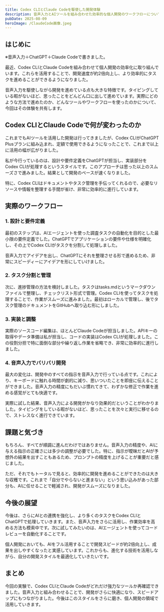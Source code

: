```yaml
---
title: Codex CLIとClaude Codeを駆使した開発体験
description: 音声入力とAIツールを組み合わせた効率的な個人開発のワークフローについて、実体験を通じて紹介します
pubDate: 2025-08-09
heroImage: /ClaudeCode画像.jpeg
---
```


## はじめに

※音声入力＋ChatGPT＋Claude Codeで書きました。

最近、Codex CLIとClaude Codeを組み合わせて個人開発の効率化に取り組んでいます。これらを活用することで、開発速度が約2倍向上し、より効率的にタスクを進めることができるようになりました。

音声入力を駆使しながら開発を進めている点も大きな特徴です。タイピングしている暇がないほど、思ったことをどんどん口に出して進めています。実際にどのような方法で進めたのか、どんなツールやワークフローを使ったのかについて、今回はその体験を共有します。

## Codex CLIとClaude Codeで何が変わったのか

これまでもAIツールを活用した開発は行ってきましたが、Codex CLIがChatGPT Plusプランに組み込まれ、定額で使用できるようになったことで、これまで以上に活用の幅が広がりました。

私が今行っているのは、設計や要件定義をChatGPTが担当し、実装部分をCodex CLIが処理するというスタイルです。このアプローチは思った以上のスムーズさで進みました。結果として開発のペースが速くなりました。

特に、Codex CLIはドキュメントやタスク管理を手伝ってくれるので、必要なリソースや情報を整理する手間が省け、非常に効率的に進行しています。

## 実際のワークフロー

### 1. 設計と要件定義

最初のステップは、AIエージェントを使った調査タスクの自動化を目的とした最小限の要件定義でした。ChatGPTでアプリケーションの要件や仕様を明確化し、その上でCodex CLIがタスクを分割して処理しました。

音声入力でアイデアを出し、ChatGPTにそれを整理させる形で進めるため、非常にスピーディーにアイデアを形にしていけました。

### 2. タスク分割と管理

次に、進捗管理の方法を検討しました。タスクはtasks.mdというマークダウンファイルで整理し、チェックリスト形式で管理。Codex CLIを使ってタスクを処理することで、作業がスムーズに進みました。最初はローカルで管理し、後でタスク管理のドキュメントをGitHubへ取り込む形にしました。

### 3. 実装と調整

実際のソースコード編集は、ほとんどClaude Codeが担当しました。APIキーの取得やデータ準備は私が担当し、コードの実装はCodex CLIが処理しました。この役割分担で特に面倒な部分や繰り返し作業を省略でき、非常に効率的に進行しました。

### 4. 音声入力でバリバリ開発

最大の変化は、開発中のすべての指示を音声入力で行っている点です。これにより、キーボードに触れる時間が劇的に減り、思いついたことを即座に伝えることができました。音声入力の精度にもだいぶ慣れてきて、わずかな修正で作業を進める感覚がとても快適です。

実際に試した結果、音声入力による開発がかなり効果的だということがわかりました。タイピングをしている暇がないほど、思ったことを次々と実行に移せるので、ストレスなく進行できています。

## 課題と気づき

もちろん、すべてが順調に進んだわけではありません。音声入力の精度や、AIに与える指示の正確さには多少の調整が必要でした。特に、指示が曖昧だとAIが予想外の結果を出すこともあるため、プロンプトの精度を上げることが重要だと感じました。

ただ、それでもトータルで見ると、効率的に開発を進めることができたのは大きな収穫です。これまで「自分でやらないと進まない」という思い込みがあった部分も、AIに任せることで軽減され、開発がスムーズになりました。

## 今後の展望

今後は、さらにAIとの連携を強化し、より多くのタスクをCodex CLIとChatGPTで処理していきます。また、音声入力をさらに活用し、作業効率を高める方法も模索中です。次に試してみたいのは、AIエージェントを使ってコードレビューを自動化することです。

個人開発においても、AIをフル活用することで開発スピードが約2倍向上し、成果を出しやすくなったと実感しています。これからも、進化する技術を活用しながら、自分の開発スタイルを最適化していきたいです。

## まとめ

今回の実験で、Codex CLIとClaude Codeがどれだけ強力なツールか再確認できました。音声入力と組み合わせることで、開発がさらに快適になり、スピードアップにもつながりました。今後はこのスタイルをさらに磨き、個人開発の領域で活用していきます。